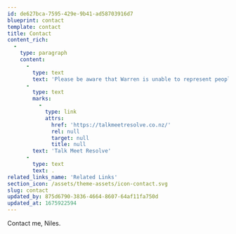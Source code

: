 ```yaml
---
id: de627bca-7595-429e-9b41-ad58703916d7
blueprint: contact
template: contact
title: Contact
content_rich:
  -
    type: paragraph
    content:
      -
        type: text
        text: 'Please be aware that Warren is unable to represent people in disputes with ACC as he now works with '
      -
        type: text
        marks:
          -
            type: link
            attrs:
              href: 'https://talkmeetresolve.co.nz/'
              rel: null
              target: null
              title: null
        text: 'Talk Meet Resolve'
      -
        type: text
        text: .
related_links_name: 'Related Links'
section_icon: /assets/theme-assets/icon-contact.svg
slug: contact
updated_by: 875d6790-3836-4664-8607-64af11fa750d
updated_at: 1675922594
---
```

Contact me, Niles.